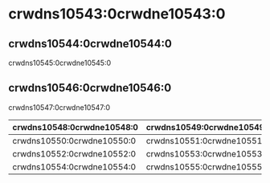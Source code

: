 # crwdns10543:0crwdne10543:0

## crwdns10544:0crwdne10544:0

crwdns10545:0crwdne10545:0

## crwdns10546:0crwdne10546:0

crwdns10547:0crwdne10547:0

| crwdns10548:0crwdne10548:0 | crwdns10549:0crwdne10549:0 |
| -------------------------- | -------------------------- |
| crwdns10550:0crwdne10550:0 | crwdns10551:0crwdne10551:0 |
| crwdns10552:0crwdne10552:0 | crwdns10553:0crwdne10553:0 |
| crwdns10554:0crwdne10554:0 | crwdns10555:0crwdne10555:0 |